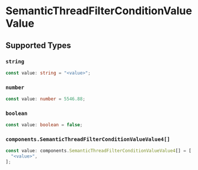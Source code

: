# SemanticThreadFilterConditionValueValue


## Supported Types

### `string`

```typescript
const value: string = "<value>";
```

### `number`

```typescript
const value: number = 5546.88;
```

### `boolean`

```typescript
const value: boolean = false;
```

### `components.SemanticThreadFilterConditionValueValue4[]`

```typescript
const value: components.SemanticThreadFilterConditionValueValue4[] = [
  "<value>",
];
```

